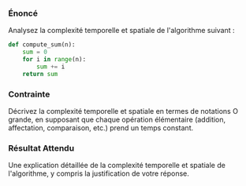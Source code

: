### Énoncé

Analysez la complexité temporelle et spatiale de l'algorithme suivant :

```python
def compute_sum(n):
    sum = 0
    for i in range(n):
        sum += i
    return sum
```

### Contrainte

Décrivez la complexité temporelle et spatiale en termes de notations O grande, en supposant que chaque opération élémentaire (addition, affectation, comparaison, etc.) prend un temps constant.

### Résultat Attendu

Une explication détaillée de la complexité temporelle et spatiale de l'algorithme, y compris la justification de votre réponse.